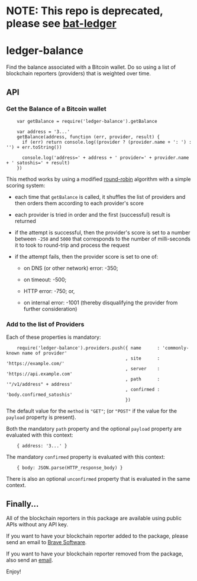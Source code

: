 # NOTE: This repo is deprecated, please see [bat-ledger](https://github.com/brave-intl/bat-balance)
# ledger-balance
Find the balance associated with a Bitcoin wallet.
Do so using a list of blockchain reporters (providers) that is weighted over time.

## API

### Get the Balance of a Bitcoin wallet

        var getBalance = require('ledger-balance').getBalance

        var address = '3...'
        getBalance(address, function (err, provider, result) {
          if (err) return console.log((provider ? (provider.name + ': ') : '') + err.toString())

          console.log('address=' + address + ' provider=' + provider.name + ' satoshis=' + result)
        })

This method works by using a modified [round-robin](https://en.wikipedia.org/wiki/Round-robin_DNS) algorithm with a simple
scoring system:

- each time that `getBalance` is called, it shuffles the list of providers and then orders them according to each provider's score

- each provider is tried in order and the first (successful) result is returned

- if  the attempt is successful,
then the provider's score is set to a number between `-250` and `5000` that corresponds to the number of milli-seconds it to took to round-trip and process the request

- if the attempt fails, then the provider score is set to one of:

    - on DNS (or other network) error: -350;

    - on timeout: -500;

    - HTTP error: -750; or,

    - on internal error: -1001 (thereby disqualifying the provider from further consideration)

### Add to the list of Providers

Each of these properties is mandatory:

        require('ledger-balance').providers.push({ name      : 'commonly-known name of provider'
                                                 , site      : 'https://example.com/'
                                                 , server    : 'https://api.example.com'
                                                 , path      : '"/v1/address" + address'
                                                 , confirmed : 'body.confirmed_satoshis'
                                                 })

The default value for the `method` is `"GET"`;
(or `"POST"` if the value for the `payload` property is present).

Both the mandatory `path` property and the optional `payload` property are evaluated with this context:

        { address: '3...' }

The mandatory `confirmed` property is evaluated with this context:

        { body: JSON.parse(HTTP_response_body) }

There is also an optional `unconfirmed` property that is evaluated in the same context.

## Finally...

All of the blockchain reporters in this package are available using public APIs without any API key.

If you want to have your blockchain reporter added to the package,
please send an email to [Brave Software](mailto:devops@brave.com?subject=ledger-balance).

If you want to have your blockchain reporter removed from the package,
also send an [email](mailto:devops@brave.com?subject=ledger-balance).

Enjoy!
